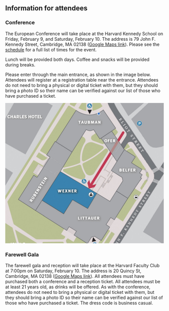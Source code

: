 ## Information for attendees

### Conference

The European Conference will take place at the Harvard Kennedy School on Friday, February 9, and Saturday, February 10. The address is 79 John F. Kennedy Street, Cambridge, MA 02138 ([Google Maps link](https://www.google.fr/maps/place/42%C2%B022'18.5%22N+71%C2%B007'17.8%22W/@42.371812,-71.121622,17z/data=!3m1!4b1!4m4!3m3!8m2!3d42.371812!4d-71.121622)). Please see the [schedule](https://euroconf.eu/schedule/) for a full list of times for the event. 

Lunch will be provided both days. Coffee and snacks will be provided during breaks.

Please enter through the main entrance, as shown in the image below. Attendees will register at a registration table near the entrance. Attendees do not need to bring a physical or digital ticket with them, but they should bring a photo ID so their name can be verified against our list of those who have purchased a ticket. <div class='hks-map'>![image](hks-map.png)</div>

### Farewell Gala

The farewell gala and reception will take place at the Harvard Faculty Club at 7:00pm on Saturday, February 10. The address is 20 Quincy St, Cambridge, MA 02138 ([Google Maps link](https://www.google.com/maps/place/Harvard+Faculty+Club/@42.3732533,-71.1167595,17z/data=!3m1!4b1!4m6!3m5!1s0x89e377a7db192837:0xa7254ff63e9ae82e!8m2!3d42.3732494!4d-71.1141792!16s%2Fg%2F11bws8cjzj?entry=ttu)). All attendees must have purchased both a conference and a reception ticket. All attendees must be at least 21 years old, as drinks will be offered. As with the conference, attendees do not need to bring a physical or digital ticket with them, but they should bring a photo ID so their name can be verified against our list of those who have purchased a ticket. The dress code is business casual. 
